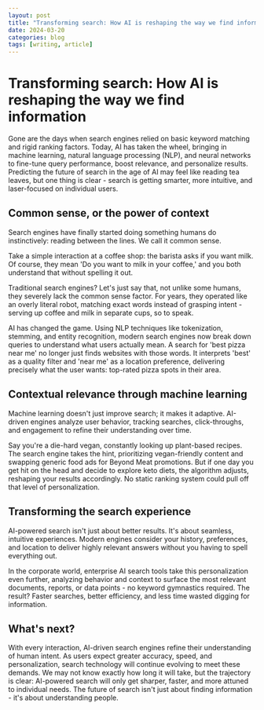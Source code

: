 ```yaml
---
layout: post
title: "Transforming search: How AI is reshaping the way we find information"
date: 2024-03-20
categories: blog
tags: [writing, article]
---
```


# Transforming search: How AI is reshaping the way we find information

Gone are the days when search engines relied on basic keyword matching and rigid ranking factors. Today, AI has taken the wheel, bringing in machine learning, natural language processing (NLP), and neural networks to fine-tune query performance, boost relevance, and personalize results. Predicting the future of search in the age of AI may feel like reading tea leaves, but one thing is clear - search is getting smarter, more intuitive, and laser-focused on individual users.

## Common sense, or the power of context

Search engines have finally started doing something humans do instinctively: reading between the lines. We call it common sense.

Take a simple interaction at a coffee shop: the barista asks if you want milk. Of course, they mean 'Do you want to milk in your coffee,' and you both understand that without spelling it out.

Traditional search engines? Let's just say that, not unlike some humans, they severely lack the common sense factor. For years, they operated like an overly literal robot, matching exact words instead of grasping intent - serving up coffee and milk in separate cups, so to speak.

AI has changed the game. Using NLP techniques like tokenization, stemming, and entity recognition, modern search engines now break down queries to understand what users actually mean. A search for 'best pizza near me' no longer just finds websites with those words. It interprets 'best' as a quality filter and 'near me' as a location preference, delivering precisely what the user wants: top-rated pizza spots in their area.

## Contextual relevance through machine learning

Machine learning doesn't just improve search; it makes it adaptive. AI-driven engines analyze user behavior, tracking searches, click-throughs, and engagement to refine their understanding over time.

Say you're a die-hard vegan, constantly looking up plant-based recipes. The search engine takes the hint, prioritizing vegan-friendly content and swapping generic food ads for Beyond Meat promotions. But if one day you get hit on the head and decide to explore keto diets, the algorithm adjusts, reshaping your results accordingly. No static ranking system could pull off that level of personalization.

## Transforming the search experience

AI-powered search isn't just about better results. It's about seamless, intuitive experiences. Modern engines consider your history, preferences, and location to deliver highly relevant answers without you having to spell everything out.

In the corporate world, enterprise AI search tools take this personalization even further, analyzing behavior and context to surface the most relevant documents, reports, or data points - no keyword gymnastics required. The result? Faster searches, better efficiency, and less time wasted digging for information.

## What's next?

With every interaction, AI-driven search engines refine their understanding of human intent. As users expect greater accuracy, speed, and personalization, search technology will continue evolving to meet these demands. We may not know exactly how long it will take, but the trajectory is clear: AI-powered search will only get sharper, faster, and more attuned to individual needs. The future of search isn't just about finding information - it's about understanding people.